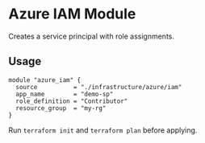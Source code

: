# Azure IAM Module

Creates a service principal with role assignments.

## Usage
```hcl
module "azure_iam" {
  source          = "./infrastructure/azure/iam"
  app_name        = "demo-sp"
  role_definition = "Contributor"
  resource_group  = "my-rg"
}
```

Run `terraform init` and `terraform plan` before applying.
